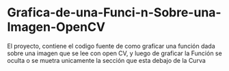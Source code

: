 # Grafica-de-una-Funci-n-Sobre-una-Imagen-OpenCV
El proyecto, contiene el codigo fuente de como graficar una función dada sobre una imagen que se lee con open CV, y luego de graficar la Función se oculta o se muetra unicamente la sección que esta debajo de la Curva
